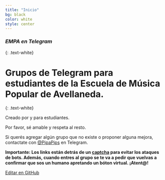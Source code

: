 ```yaml
---
title: "Inicio"
bg: black
color: white
style: center
---
```


### *EMPA en Telegram*
{: .text-white}


<span class="fa-stack circle" style="font-size:100px; background:rgba(169,223,247,0.1)">
  <i class="fa fa-circle fa-stack-1x text-white"></i>
  <i class="fab fa-telegram fa-stack-1x text-blue"></i>
</span>

# Grupos de Telegram para estudiantes de la Escuela de Música Popular de Avellaneda.
{: .text-white}


Creado por y para estudiantes. 

Por favor, sé amable y respeta al resto.

Si querés agregar algún grupo que no existe o proponer alguna mejora, contactate con [@PipaPips](https://t.me/PipaPips) en Telegram.

**Importante: Los links están detrás de un [captcha](https://www.protectyourlinks.com/) para evitar los ataques de bots. Además, cuando entres al grupo se te va a pedir que vuelvas a confirmar que sos un humano apretando un bóton virtual. ¡Atent@!**

<span class="editongithub">
	<a href="{{site.github.repository_url}}/blob/master/{{page.path}}">
		<i class="fas fa-pen"></i> Editar en GitHub
	</a>
</span>


